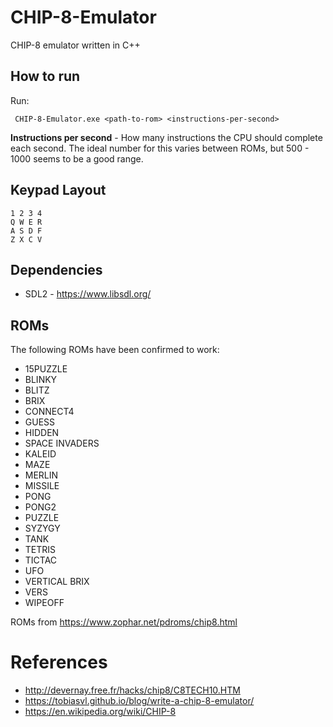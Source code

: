 # CHIP-8-Emulator
 CHIP-8 emulator written in C++

## How to run
Run:
```
 CHIP-8-Emulator.exe <path-to-rom> <instructions-per-second>
```

**Instructions per second** - How many instructions the CPU should complete each second. The ideal number for this varies between ROMs, but 500 - 1000 seems to be a good range.

## Keypad Layout
```
1 2 3 4
Q W E R
A S D F
Z X C V
```

## Dependencies
* SDL2 - https://www.libsdl.org/

## ROMs
 The following ROMs have been confirmed to work:

 * 15PUZZLE
 * BLINKY
 * BLITZ
 * BRIX
 * CONNECT4
 * GUESS
 * HIDDEN
 * SPACE INVADERS
 * KALEID
 * MAZE
 * MERLIN
 * MISSILE
 * PONG
 * PONG2
 * PUZZLE
 * SYZYGY
 * TANK
 * TETRIS
 * TICTAC
 * UFO
 * VERTICAL BRIX
 * VERS
 * WIPEOFF

 ROMs from https://www.zophar.net/pdroms/chip8.html

# References
* http://devernay.free.fr/hacks/chip8/C8TECH10.HTM
* https://tobiasvl.github.io/blog/write-a-chip-8-emulator/
* https://en.wikipedia.org/wiki/CHIP-8
